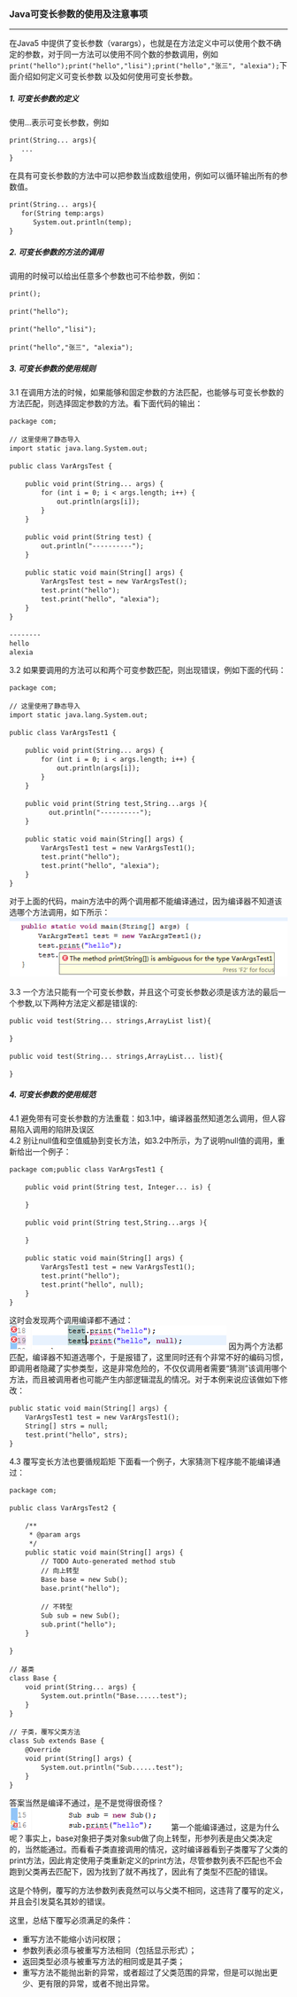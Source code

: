 ### Java可变长参数的使用及注意事项  
***
在Java5 中提供了变长参数（varargs），也就是在方法定义中可以使用个数不确定的参数，对于同一方法可以使用不同个数的参数调用，例如`print("hello");print("hello","lisi");print("hello","张三", "alexia");`下面介绍如何定义可变长参数 以及如何使用可变长参数。

##### 1. 可变长参数的定义
使用...表示可变长参数，例如
```
print(String... args){
   ...
}
```
在具有可变长参数的方法中可以把参数当成数组使用，例如可以循环输出所有的参数值。
```
print(String... args){
   for(String temp:args)
      System.out.println(temp);
}
```

##### 2. 可变长参数的方法的调用 
调用的时候可以给出任意多个参数也可不给参数，例如：  
```
print();

print("hello");

print("hello","lisi");

print("hello","张三", "alexia");
```

##### 3. 可变长参数的使用规则
3.1 在调用方法的时候，如果能够和固定参数的方法匹配，也能够与可变长参数的方法匹配，则选择固定参数的方法。看下面代码的输出：
```
package com;

// 这里使用了静态导入
import static java.lang.System.out;

public class VarArgsTest {

    public void print(String... args) {
        for (int i = 0; i < args.length; i++) {
            out.println(args[i]);
        }
    }

    public void print(String test) {
        out.println("----------");
    }

    public static void main(String[] args) {
        VarArgsTest test = new VarArgsTest();
        test.print("hello");
        test.print("hello", "alexia");
    }
}

--------
hello
alexia
```


3.2 如果要调用的方法可以和两个可变参数匹配，则出现错误，例如下面的代码：
```
package com;

// 这里使用了静态导入
import static java.lang.System.out;

public class VarArgsTest1 {

    public void print(String... args) {
        for (int i = 0; i < args.length; i++) {
            out.println(args[i]);
        }
    }

    public void print(String test,String...args ){
          out.println("----------");
    }

    public static void main(String[] args) {
        VarArgsTest1 test = new VarArgsTest1();
        test.print("hello");
        test.print("hello", "alexia");
    }
}
```
对于上面的代码，main方法中的两个调用都不能编译通过，因为编译器不知道该选哪个方法调用，如下所示：  
![图3-1][java_varargs_01]

3.3 一个方法只能有一个可变长参数，并且这个可变长参数必须是该方法的最后一个参数,以下两种方法定义都是错误的:
```
public void test(String... strings,ArrayList list){
 
}
 
public void test(String... strings,ArrayList... list){
 
}
```

##### 4. 可变长参数的使用规范
4.1 避免带有可变长参数的方法重载：如3.1中，编译器虽然知道怎么调用，但人容易陷入调用的陷阱及误区  
4.2 别让null值和空值威胁到变长方法，如3.2中所示，为了说明null值的调用，重新给出一个例子：
```
package com;public class VarArgsTest1 {

    public void print(String test, Integer... is) {
        
    }

    public void print(String test,String...args ){
          
    }

    public static void main(String[] args) {
        VarArgsTest1 test = new VarArgsTest1();
        test.print("hello");
        test.print("hello", null);
    }
}
```
这时会发现两个调用编译都不通过：
![图4-1][java_varargs_02]
因为两个方法都匹配，编译器不知道选哪个，于是报错了，这里同时还有个非常不好的编码习惯，即调用者隐藏了实参类型，这是非常危险的，不仅仅调用者需要“猜测”该调用哪个方法，而且被调用者也可能产生内部逻辑混乱的情况。对于本例来说应该做如下修改：  
```
public static void main(String[] args) {
    VarArgsTest1 test = new VarArgsTest1();
    String[] strs = null;
    test.print("hello", strs);
}
```
4.3 覆写变长方法也要循规蹈矩
下面看一个例子，大家猜测下程序能不能编译通过：
```
package com;

public class VarArgsTest2 {

    /**
     * @param args
     */
    public static void main(String[] args) {
        // TODO Auto-generated method stub
        // 向上转型
        Base base = new Sub();
        base.print("hello");
        
        // 不转型
        Sub sub = new Sub();
        sub.print("hello");
    }

}

// 基类
class Base {
    void print(String... args) {
        System.out.println("Base......test");
    }
}

// 子类，覆写父类方法
class Sub extends Base {
    @Override
    void print(String[] args) {
        System.out.println("Sub......test");
    }
}
```
答案当然是编译不通过，是不是觉得很奇怪？
![图4-2][java_varargs_03]
第一个能编译通过，这是为什么呢？事实上，base对象把子类对象sub做了向上转型，形参列表是由父类决定的，当然能通过。而看看子类直接调用的情况，这时编译器看到子类覆写了父类的print方法，因此肯定使用子类重新定义的print方法，尽管参数列表不匹配也不会跑到父类再去匹配下，因为找到了就不再找了，因此有了类型不匹配的错误。

这是个特例，覆写的方法参数列表竟然可以与父类不相同，这违背了覆写的定义，并且会引发莫名其妙的错误。

这里，总结下覆写必须满足的条件：

* 重写方法不能缩小访问权限；
* 参数列表必须与被重写方法相同（包括显示形式）；
* 返回类型必须与被重写方法的相同或是其子类；
* 重写方法不能抛出新的异常，或者超过了父类范围的异常，但是可以抛出更少、更有限的异常，或者不抛出异常。

[java_varargs_01]: ../image/java_varargs_01.png "图3-1"
[java_varargs_02]: ../image/java_varargs_02.png "图4-1"
[java_varargs_03]: ../image/java_varargs_03.png "图4-2"


